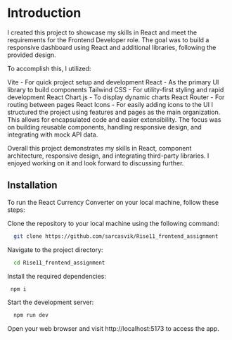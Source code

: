 # Introduction
I created this project to showcase my skills in React and meet the requirements for the Frontend Developer role. The goal was to build a responsive dashboard using React and additional libraries, following the provided design.

To accomplish this, I utilized:

Vite - For quick project setup and development
React - As the primary UI library to build components
Tailwind CSS - For utility-first styling and rapid development
React Chart.js - To display dynamic charts
React Router - For routing between pages
React Icons - For easily adding icons to the UI
I structured the project using features and pages as the main organization. This allows for encapsulated code and easier extensibility. The focus was on building reusable components, handling responsive design, and integrating with mock API data.

Overall this project demonstrates my skills in React, component architecture, responsive design, and integrating third-party libraries. I enjoyed working on it and look forward to discussing further.

## Installation

To run the React Currency Converter on your local machine, follow these steps:

Clone the repository to your local machine using the following command:

```bash
  git clone https://github.com/sarcasvik/Rise11_frontend_assignment
```
    
 Navigate to the project directory:

```bash
  cd Rise11_frontend_assignment
```
 Install the required dependencies:
```bash
 npm i
```
 Start the development server:
```bash
  npm run dev
```
Open your web browser and visit http://localhost:5173 to access the app.
